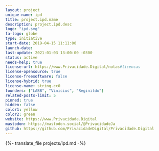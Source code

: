 ```yaml
---
layout: project
unique-name: ipd
title: project.ipd.name
description: project.ipd.desc
logo: "ipd.svg"
fa-logo: globe
type: initiative
start-date: 2019-04-15 11:11:00
launch-date:
last-update: 2021-01-03 13:00:00 -0300
status: active
needs-help: true
license-url: https://www.Privacidade.Digital/notas#licencas
license-opensource: true
license-freesoftware: false
license-hybrid: true
license-name: string.cc0
founders: ["LABB", "Vinicius", "Reginildo"]
related-posts-limit: 5
pinned: true
hidden: false
color1: yellow
color2: green
website: https://www.Privacidade.Digital
mastodon: https://mastodon.social/@PrivacidadeJa
github: https://github.com/PrivacidadeDigital/Privacidade.Digital
---
```


{%- translate_file projects/ipd.md -%}